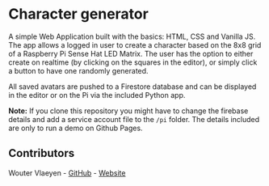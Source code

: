 # Character generator

A simple Web Application built with the basics: HTML, CSS and Vanilla JS. The app allows a logged in user to create a character based on the 8x8 grid of a Raspberry Pi Sense Hat LED Matrix. The user has the option to either create on realtime (by clicking on the squares in the editor), or simply click a button to have one randomly generated.

All saved avatars are pushed to a Firestore database and can be displayed in the editor or on the Pi via the included Python app.

**Note:** If you clone this repository you might have to change the firebase details and add a service account file to the `/pi` folder. The details included are only to run a demo on Github Pages.

## Contributors

Wouter Vlaeyen - [GitHub](https://github.com/Vl-Wouter) - [Website](https://www.wouterv.be)